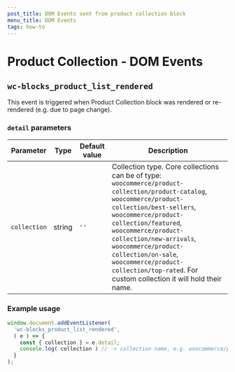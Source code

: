 ```yaml
---
post_title: DOM Events sent from product collection block
menu_title: DOM Events
tags: how-to
---
```


# Product Collection - DOM Events

## `wc-blocks_product_list_rendered`

This event is triggered when Product Collection block was rendered or re-rendered (e.g. due to page change).

### `detail` parameters

| Parameter          | Type    | Default value | Description                                                                                                                                                                                                                                                                                                                                                                                   |
| ------------------ | ------- | ------------- | --------------------------------------------------------------------------------------------------------------------------------------------------------------------------------------------------------------------------------------------------------------------------------------------------------------------------------------------------------------------------------------------- |
| `collection` | string | `''`       | Collection type. Core collections can be of type: `woocommerce/product-collection/product-catalog`, `woocommerce/product-collection/best-sellers`, `woocommerce/product-collection/featured`, `woocommerce/product-collection/new-arrivals`, `woocommerce/product-collection/on-sale`, `woocommerce/product-collection/top-rated`. For custom collection it will hold their name. |

### Example usage

```javascript
window.document.addEventListener(
  'wc-blocks_product_list_rendered',
  ( e ) => {
    const { collection } = e.detail;
    console.log( collection ) // -> collection name, e.g. woocommerce/product-collection/on-sale
  }
);
```
